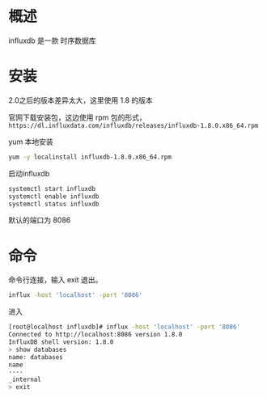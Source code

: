 # 概述

influxdb 是一款 时序数据库

# 安装

2.0之后的版本差异太大，这里使用 1.8 的版本

官网下载安装包，这边使用 rpm 包的形式，`https://dl.influxdata.com/influxdb/releases/influxdb-1.8.0.x86_64.rpm`

yum 本地安装

```bash
yum -y localinstall influxdb-1.8.0.x86_64.rpm
```

启动influxdb

```bash
systemctl start influxdb
systemctl enable influxdb
systemctl status influxdb
```

默认的端口为 8086 

# 命令

命令行连接，输入 exit 退出。

```bash
influx -host 'localhost' -port '8086'
```

进入 

```bash
[root@localhost influxdb]# influx -host 'localhost' -port '8086'
Connected to http://localhost:8086 version 1.8.0
InfluxDB shell version: 1.8.0
> show databases
name: databases
name
----
_internal
> exit
```

